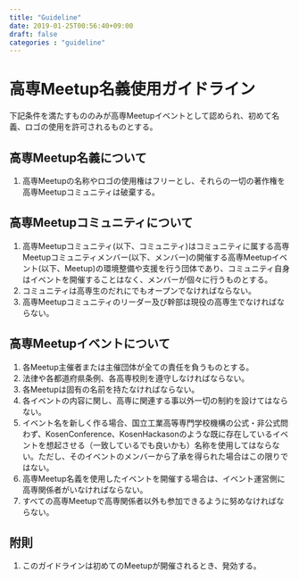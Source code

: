 ```yaml
---
title: "Guideline"
date: 2019-01-25T00:56:40+09:00
draft: false
categories : "guideline"
---
```


# 高専Meetup名義使用ガイドライン

下記条件を満たすもののみが高専Meetupイベントとして認められ、初めて名義、ロゴの使用を許可されるものとする。

## 高専Meetup名義について

1. 高専Meetupの名称やロゴの使用権はフリーとし、それらの一切の著作権を高専Meetupコミュニティは破棄する。

## 高専Meetupコミュニティについて

1. 高専Meetupコミュニティ(以下、コミュニティ)はコミュニティに属する高専Meetupコミュニティメンバー(以下、メンバー)の開催する高専Meetupイベント(以下、Meetup)の環境整備や支援を行う団体であり、コミュニティ自身はイベントを開催することはなく、メンバーが個々に行うものとする。
1. コミュニティは高専生のだれにでもオープンでなければならない。
1. 高専Meetupコミュニティのリーダー及び幹部は現役の高専生でなければならない。

## 高専Meetupイベントについて

1. 各Meetup主催者または主催団体が全ての責任を負うものとする。
1. 法律や各都道府県条例、各高専校則を遵守しなければならない。
1. 各Meetupは固有の名前を持たなければならない。
1. 各イベントの内容に関し、高専に関連する事以外一切の制約を設けてはならない。
1. イベント名を新しく作る場合、国立工業高等専門学校機構の公式・非公式問わず、KosenConference、KosenHackasonのような既に存在しているイベントを想起させる（一致しているでも良いかも）名称を使用してはならない。ただし、そのイベントのメンバーから了承を得られた場合はこの限りではない。
1. 高専Meetup名義を使用したイベントを開催する場合は、イベント運営側に高専関係者がいなければならない。
1. すべての高専Meetupで高専関係者以外も参加できるように努めなければならない。

## 附則

1. このガイドラインは初めてのMeetupが開催されるとき、発効する。
